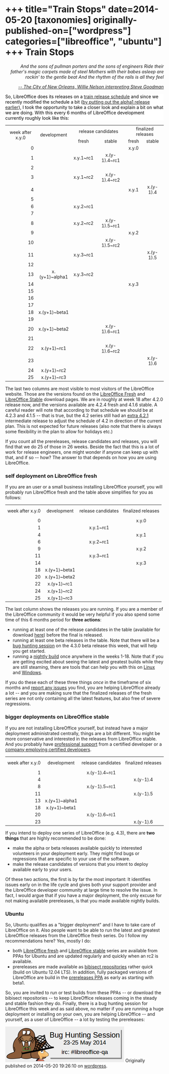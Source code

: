 +++
title="Train Stops"
date=2014-05-20
[taxonomies]
originally-published-on=["wordpress"]
categories=["libreoffice", "ubuntu"]
+++
Train Stops
===========

<p style="text-align:right;"><em>And the sons of pullman porters and the sons of engineers</em>
<em> Ride their father's magic carpets made of steel</em>
<em> Mothers with their babes asleep are rockin' to the gentle beat</em>
<em> And the rhythm of the rails is all they feel</em></p>
<p style="text-align:right;"><em><a href="https://www.youtube.com/watch?v=AJMVj04lfyo">-- The City of New Orleans, Willie Nelson interpreting Steve Goodman</a></em></p>

<div style="overflow:hidden;color:#000000;background-color:#ffffff;text-decoration:none;text-align:left;">So, LibreOffice does its releases on a <a href="https://en.wikipedia.org/wiki/Software_release_train">train release schedule</a> and since we recently modified the schedule a bit (<a href="http://nabble.documentfoundation.org/Minutes-of-ESC-call-td4104685.html">by putting out the alpha1 release earlier</a>), I took the opportunity to take a closer look and explain a bit on what we are doing. With this every 6 months of LibreOffice development currently roughly look like this:</div>
<table border="0" cellspacing="0">
<tbody>
<tr>
<td rowspan="2" align="center" valign="middle" height="34">week after x.y.0</td>
<td rowspan="2" align="center" valign="middle">development</td>
<td colspan="2" align="center" valign="middle">release candidates</td>
<td colspan="2" align="center">finalized releases</td>
</tr>
<tr>
<td align="center">fresh</td>
<td align="center">stable</td>
<td align="center">fresh</td>
<td align="center">stable</td>
</tr>
<tr>
<td align="right" height="17">0</td>
<td align="center"></td>
<td align="center"></td>
<td align="center"></td>
<td align="center">x.y.0</td>
<td align="center"></td>
</tr>
<tr>
<td align="right" height="17">1</td>
<td align="center"></td>
<td align="center">x.y.1~rc1</td>
<td align="center">x.(y-1).4~rc1</td>
<td align="center"></td>
<td align="center"></td>
</tr>
<tr>
<td align="right" height="17">2</td>
<td align="center"></td>
<td align="center"></td>
<td align="center"></td>
<td align="center"></td>
<td align="center"></td>
</tr>
<tr>
<td align="right" height="17">3</td>
<td align="center"></td>
<td align="center">x.y.1~rc2</td>
<td align="center">x.(y-1).4~rc2</td>
<td align="center"></td>
<td align="center"></td>
</tr>
<tr>
<td align="right" height="17">4</td>
<td align="center"></td>
<td align="center"></td>
<td align="center"></td>
<td align="center">x.y.1</td>
<td align="center">x.(y-1).4</td>
</tr>
<tr>
<td align="right" height="17">5</td>
<td align="center"></td>
<td align="center"></td>
<td align="center"></td>
<td align="center"></td>
<td align="center"></td>
</tr>
<tr>
<td align="right" height="17">6</td>
<td align="center"></td>
<td align="center">x.y.2~rc1</td>
<td align="center"></td>
<td align="center"></td>
<td align="center"></td>
</tr>
<tr>
<td align="right" height="17">7</td>
<td align="center"></td>
<td align="center"></td>
<td align="center"></td>
<td align="center"></td>
<td align="center"></td>
</tr>
<tr>
<td align="right" height="17">8</td>
<td align="center"></td>
<td align="center">x.y.2~rc2</td>
<td align="center">x.(y-1).5~rc1</td>
<td align="center"></td>
<td align="center"></td>
</tr>
<tr>
<td align="right" height="17">9</td>
<td align="center"></td>
<td align="center"></td>
<td align="center"></td>
<td align="center">x.y.2</td>
<td align="center"></td>
</tr>
<tr>
<td align="right" height="17">10</td>
<td align="center"></td>
<td align="center"></td>
<td align="center">x.(y-1).5~rc2</td>
<td align="center"></td>
<td align="center"></td>
</tr>
<tr>
<td align="right" height="17">11</td>
<td align="center"></td>
<td align="center">x.y.3~rc1</td>
<td align="center"></td>
<td align="center"></td>
<td align="center">x.(y-1).5</td>
</tr>
<tr>
<td align="right" height="17">12</td>
<td align="center"></td>
<td align="center"></td>
<td align="center"></td>
<td align="center"></td>
<td align="center"></td>
</tr>
<tr>
<td align="right" height="17">13</td>
<td align="center">x.(y+1)~alpha1</td>
<td align="center">x.y.3~rc2</td>
<td align="center"></td>
<td align="center"></td>
<td align="center"></td>
</tr>
<tr>
<td align="right" height="17">14</td>
<td align="center"></td>
<td align="center"></td>
<td align="center"></td>
<td align="center">x.y.3</td>
<td align="center"></td>
</tr>
<tr>
<td align="right" height="17">15</td>
<td align="center"></td>
<td align="center"></td>
<td align="center"></td>
<td align="center"></td>
<td align="center"></td>
</tr>
<tr>
<td align="right" height="17">16</td>
<td align="center"></td>
<td align="center"></td>
<td align="center"></td>
<td align="center"></td>
<td align="center"></td>
</tr>
<tr>
<td align="right" height="17">17</td>
<td align="center"></td>
<td align="center"></td>
<td align="center"></td>
<td align="center"></td>
<td align="center"></td>
</tr>
<tr>
<td align="right" height="17">18</td>
<td align="center">x.(y+1)~beta1</td>
<td align="center"></td>
<td align="center"></td>
<td align="center"></td>
<td align="center"></td>
</tr>
<tr>
<td align="right" height="17">19</td>
<td align="center"></td>
<td align="center"></td>
<td align="center"></td>
<td align="center"></td>
<td align="center"></td>
</tr>
<tr>
<td align="right" height="17">20</td>
<td align="center">x.(y+1)~beta2</td>
<td align="center"></td>
<td align="center">x.(y-1).6~rc1</td>
<td align="center"></td>
<td align="center"></td>
</tr>
<tr>
<td align="right" height="17">21</td>
<td align="center"></td>
<td align="center"></td>
<td align="center"></td>
<td align="center"></td>
<td align="center"></td>
</tr>
<tr>
<td align="right" height="17">22</td>
<td align="center">x.(y+1)~rc1</td>
<td align="center"></td>
<td align="center">x.(y-1).6~rc2</td>
<td align="center"></td>
<td align="center"></td>
</tr>
<tr>
<td align="right" height="17">23</td>
<td align="center"></td>
<td align="center"></td>
<td align="center"></td>
<td align="center"></td>
<td align="center">x.(y-1).6</td>
</tr>
<tr>
<td align="right" height="17">24</td>
<td align="center">x.(y+1)~rc2</td>
<td align="center"></td>
<td align="center"></td>
<td align="center"></td>
<td align="center"></td>
</tr>
<tr>
<td align="right" height="17">25</td>
<td align="center">x.(y+1)~rc3</td>
<td align="center"></td>
<td align="center"></td>
<td align="center"></td>
<td align="center"></td>
</tr>
</tbody>
</table>
The last two columns are most visible to most visitors of the LibreOffice website. Those are the versions found on the <a href="http://www.libreoffice.org/download/libreoffice-fresh/">LibreOffice Fresh</a> and <a href="http://www.libreoffice.org/download/libreoffice-stable/">LibreOffice Stable</a> download pages. We are in roughly at week 18 after 4.2.0 release now, and the versions available are 4.2.4 fresh and 4.1.6 stable. A careful reader will note that according to that schedule we should be at 4.2.3 and 4.1.5 -- that is true, but the 4.2 series still had an <a href="https://wiki.documentfoundation.org/ReleasePlan#4.2_release">extra 4.2.1</a> intermediate release to adjust the schedule of 4.2 in direction of the current plan. This is not expected for future releases (also note that there is always some flexibility in the plan to allow for holidays etc.)

If you count all the prereleases, release candidates and releases, you will find that we do 25 of those in 26 weeks. Beside the fact that this is a lot of work for release engineers, one might wonder if anyone can keep up with that, and if so -- how? The answer to that depends on how you are using LibreOffice.
<h3>self deployment on LibreOffice fresh</h3>
If you are an user or a small business installing LibreOffice yourself, you will probably run LibreOffice fresh and the table above simplifies for you as follows:
<table border="0" cellspacing="0">
<tbody>
<tr>
<td align="center" valign="middle" height="34">week after x.y.0</td>
<td align="center" valign="middle">development</td>
<td align="center" valign="middle">release candidates</td>
<td align="center" valign="middle">finalized releases</td>
</tr>
<tr>
<td align="right" height="17">0</td>
<td align="center"></td>
<td align="center"></td>
<td align="center">x.y.0</td>
</tr>
<tr>
<td align="right" height="17">1</td>
<td align="center"></td>
<td align="center">x.y.1~rc1</td>
<td align="center"></td>
</tr>
<tr>
<td align="right" height="17">4</td>
<td align="center"></td>
<td align="center"></td>
<td align="center">x.y.1</td>
</tr>
<tr>
<td align="right" height="17">6</td>
<td align="center"></td>
<td align="center">x.y.2~rc1</td>
<td align="center"></td>
</tr>
<tr>
<td align="right" height="17">9</td>
<td align="center"></td>
<td align="center"></td>
<td align="center">x.y.2</td>
</tr>
<tr>
<td align="right" height="17">11</td>
<td align="center"></td>
<td align="center">x.y.3~rc1</td>
<td align="center"></td>
</tr>
<tr>
<td align="right" height="17">14</td>
<td align="center"></td>
<td align="center"></td>
<td align="center">x.y.3</td>
</tr>
<tr>
<td align="right" height="17">18</td>
<td align="center">x.(y+1)~beta1</td>
<td align="center"></td>
<td align="center"></td>
</tr>
<tr>
<td align="right" height="17">20</td>
<td align="center">x.(y+1)~beta2</td>
<td align="center"></td>
<td align="center"></td>
</tr>
<tr>
<td align="right" height="17">22</td>
<td align="center">x.(y+1)~rc1</td>
<td align="center"></td>
<td align="center"></td>
</tr>
<tr>
<td align="right" height="17">24</td>
<td align="center">x.(y+1)~rc2</td>
<td align="center"></td>
<td align="center"></td>
</tr>
<tr>
<td align="right" height="17">25</td>
<td align="center">x.(y+1)~rc3</td>
<td align="center"></td>
<td align="center"></td>
</tr>
</tbody>
</table>
The last column shows the releases you are running. If you are a member of the LibreOffice community it would be very helpful if you also spend some time of this 6 months period for <strong>three actions</strong>:
<ul>
	<li>running at least one of the release candidates in the table (available for download <a href="http://www.libreoffice.org/download/pre-releases/">here</a>) before the final is released.</li>
	<li>running at least one beta releases in the table. Note that there will be a <a href="https://wiki.documentfoundation.org/BugHunting_Session_4.3.0">bug hunting session</a> on the 4.3.0 beta release this week, that will help you get started.</li>
	<li>running a <a href="http://www.libreoffice.org/download/pre-releases/">nightly build</a> once anywhere in the weeks 1-18. Note that if you are getting excited about seeing the latest and greatest builds while they are still steaming, there are tools that can help you with this on <a href="https://wiki.documentfoundation.org/Bibisect">Linux</a> and <a href="https://wiki.documentfoundation.org/Server_Install_GUI">Windows</a>.</li>
</ul>
If you do these each of these three things <em>once</em> in the timeframe of six months and <a href="https://www.libreoffice.org/get-help/bug/">report any issues</a> you find, you are helping LibreOffice already a lot -- and you are making sure that the finalized releases of the fresh series are not only containing all the latest features, but also free of severe regressions.
<h3>bigger deployments on LibreOffice stable</h3>
If you are not installing LibreOffice yourself, but instead have a major deployment administrated centrally, things are a bit different. You might be more conservative and interested in the releases from LibreOffice stable. And you probably have <a href="http://www.libreoffice.org/get-help/professional-support/">professional support</a> from a certified developer or a <a href="http://www.libreoffice.org/get-help/professional-support/">company employing certified developers</a>.
<table border="0" cellspacing="0">
<tbody>
<tr>
<td align="center" valign="middle" height="34">week after x.y.0</td>
<td align="center" valign="middle">development</td>
<td align="center" valign="middle">release candidates</td>
<td align="center" valign="middle">finalized releases</td>
</tr>
<tr>
<td align="right" height="17">1</td>
<td align="center"></td>
<td align="center">x.(y-1).4~rc1</td>
<td align="center"></td>
</tr>
<tr>
<td align="right" height="17">4</td>
<td align="center"></td>
<td align="center"></td>
<td align="center">x.(y-1).4</td>
</tr>
<tr>
<td align="right" height="17">8</td>
<td align="center"></td>
<td align="center">x.(y-1).5~rc1</td>
<td align="center"></td>
</tr>
<tr>
<td align="right" height="17">11</td>
<td align="center"></td>
<td align="center"></td>
<td align="center">x.(y-1).5</td>
</tr>
<tr>
<td align="right" height="17">13</td>
<td align="center">x.(y+1)~alpha1</td>
<td align="center"></td>
<td align="center"></td>
</tr>
<tr>
<td align="right" height="17">18</td>
<td align="center">x.(y+1)~beta1</td>
<td align="center"></td>
<td align="center"></td>
</tr>
<tr>
<td align="right" height="17">20</td>
<td align="center"></td>
<td align="center">x.(y-1).6~rc1</td>
<td align="center"></td>
</tr>
<tr>
<td align="right" height="17">23</td>
<td align="center"></td>
<td align="center"></td>
<td align="center">x.(y-1).6</td>
</tr>
</tbody>
</table>
If you intend to deploy one series of LibreOffice (e.g. 4.3), there are <strong>two things</strong> that are highly recommended to be done:
<ul>
	<li>make the alpha or beta releases available quickly to interested volunteers in your deployment early. They might find bugs or regressions that are specific to your use of the software.</li>
	<li>make the release candidates of versions that you intent to deploy available early to your users.</li>
</ul>
Of these two actions, the first is by far the most important: It identifies issues early on in the life cycle and gives both your support provider and the LibreOffice developer community at large time to resolve the issue. In fact, I would argue that if you have a major deployment, the only excuse for not making available prereleases, is that you made available nightly builds.
<h3>Ubuntu</h3>
So, Ubuntu qualifies as a "bigger deployment" and I have to take care of LibreOffice on it. Also people want to be able to run the latest and greatest LibreOffice releases from the LibreOffice fresh series. Do I follow my recommendations here? Yes, mostly I do:
<ul>
	<li>both <a href="https://launchpad.net/~libreoffice/+archive/ppa">LibreOffice fresh</a> and <a href="https://launchpad.net/~libreoffice/+archive/libreoffice-4-1">LibreOffice stable</a> series are available from PPAs for Ubuntu and are updated regularly and quickly when an rc2 is available.</li>
	<li>prereleases are made available as <a href="https://wiki.documentfoundation.org/Bibisect#Versions">bibisect repositories</a> rather quick (build on Ubuntu 12.04 LTS). In addition, fully packaged versions of LibreOffice are build in the <a href="https://launchpad.net/~libreoffice/+archive/libreoffice-prereleases">prereleases PPA</a> as early as starting with beta1.</li>
</ul>
So, you are invited to run or test builds from these PPAs -- or download the bibisect repositories -- to keep LibreOffice releases coming in the steady and stable fashion they do. Finally, there is a bug hunting session for LibreOffice this week and as said above, no matter if you are running a huge deployment or installing on your own, you are helping LibreOffice -- and yourself, as a user of LibreOffice -- a lot by testing the prereleases:

<a href="https://wiki.documentfoundation.org/BugHunting_Session_4.3.0"><img class="aligncenter size-full wp-image-846" src="/static/img/wp/2014/05/bughuntban.png" alt="" width="378" height="113" /></a>
Originally published on 2014-05-20 19:26:10 on [wordpress](https://skyfromme.wordpress.com/2014/05/20/train-stops/).
